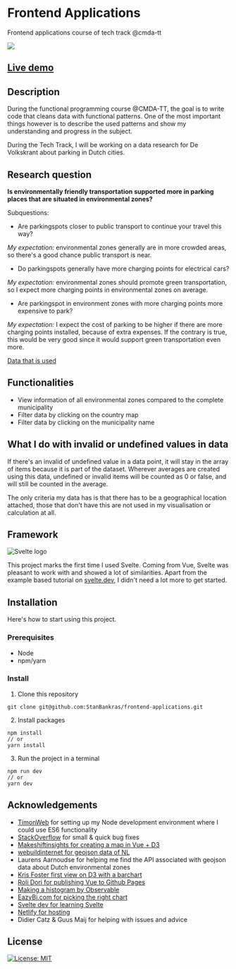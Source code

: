 # Frontend Applications
Frontend applications course of tech track @cmda-tt

<img src="./public/img/main.gif?raw=true">

## [Live demo](https://stan-fa.netlify.app/)

## Description

During the functional programming course @CMDA-TT, the goal is to write code that cleans data with functional patterns. One of the most important things however is to describe the used patterns and show my understanding and progress in the subject.

During the Tech Track, I will be working on a data research for De Volkskrant about parking in Dutch cities.

## Research question
**Is environmentally friendly transportation supported more in parking places that are situated in environmental zones?**

Subquestions:

* Are parkingspots closer to public transport to continue your travel this way?

_My expectation:_ environmental zones generally are in more crowded areas, so there's a good chance public transport is near.

* Do parkingspots generally have more charging points for electrical cars?

_My expectation:_ environmental zones should promote green transportation, so I expect more charging points in environmental zones on average.

* Are parkingspot in environment zones with more charging points more expensive to park?

_My expectation:_ I expect the cost of parking to be higher if there are more charging points installed, because of extra expenses. If the contrary is true, this would be very good since it would support green transportation even more.

[Data that is used](https://stan-fa.netlify.app/#footer)

## Functionalities
* View information of all environmental zones compared to the complete municipality
* Filter data by clicking on the country map
* Filter data by clicking on the municipality name

## What I do with invalid or undefined values in data
If there's an invalid of undefined value in a data point, it will stay in the array of items because it is part of the dataset. Wherever averages are created using this data, undefined or invalid items will be counted as 0 or false, and will still be counted in the average.

The only criteria my data has is that there has to be a geographical location attached, those that don't have this are not used in my visualisation or calculation at all.

## Framework
![Svelte logo](https://miro.medium.com/max/4154/1*gr3kgm0McAm1eeJJog7jfg.png)

This project marks the first time I used Svelte. Coming from Vue, Svelte was pleasant to work with and showed a lot of similarities. Apart from the example based tutorial on [svelte.dev](https://svelte.dev/tutorial/basics), I didn't need a lot more to get started.

## Installation
Here's how to start using this project.
### Prerequisites
* Node
* npm/yarn

### Install
1. Clone this repository
```git
git clone git@github.com:StanBankras/frontend-applications.git
```
2. Install packages
```
npm install
// or
yarn install
```
3. Run the project in a terminal
```
npm run dev
// or 
yarn dev
```

## Acknowledgements
* [TimonWeb](https://timonweb.com/javascript/how-to-enable-es6-imports-in-nodejs/) for setting up my Node development environment where I could use ES6 functionality
* [StackOverflow](https://stackoverflow.com/) for small & quick bug fixes
* [Makeshiftinsights for creating a map in Vue + D3](https://makeshiftinsights.com/blog/d3-vue-choropleth/)
* [webuildinternet for geojson data of NL](https://www.webuildinternet.com/articles/2015-07-19-geojson-data-of-the-netherlands/)
* Laurens Aarnoudse for helping me find the API associated with geojson data about Dutch environmental zones
* [Kris Foster first view on D3 with a barchart](https://www.youtube.com/watch?v=BDpBAFvdjYo)
* [Roli Dori for publishing Vue to Github Pages](https://medium.com/@Roli_Dori/deploy-vue-cli-3-project-to-github-pages-ebeda0705fbd)
* [Making a histogram by Observable](https://observablehq.com/@d3/histogram)
* [EazyBi.com for picking the right chart](https://eazybi.com/blog/data_visualization_and_chart_types)
* [Svelte dev for learning Svelte](https://svelte.dev/tutorial/basics)
* [Netlify for hosting](https://www.netlify.com/)
* Didier Catz & Guus Maij for helping with issues and advice

## License
[![License: MIT](https://img.shields.io/badge/License-MIT-yellow.svg)](https://opensource.org/licenses/MIT)
